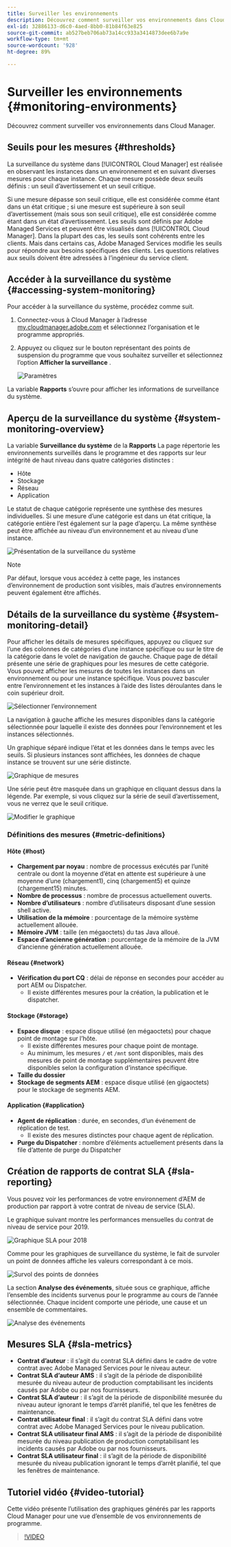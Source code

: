 ```yaml
---
title: Surveiller les environnements
description: Découvrez comment surveiller vos environnements dans Cloud Manager.
exl-id: 32886133-d6c0-4aed-8bb0-81b84f63e825
source-git-commit: ab527beb706ab73a14cc933a3414873dee6b7a9e
workflow-type: tm+mt
source-wordcount: '928'
ht-degree: 89%

---
```



# Surveiller les environnements {#monitoring-environments}

Découvrez comment surveiller vos environnements dans Cloud Manager.

## Seuils pour les mesures {#thresholds}

La surveillance du système dans [!UICONTROL Cloud Manager] est réalisée en observant les instances dans un environnement et en suivant diverses mesures pour chaque instance. Chaque mesure possède deux seuils définis : un seuil d’avertissement et un seuil critique.

Si une mesure dépasse son seuil critique, elle est considérée comme étant dans un état critique ; si une mesure est supérieure à son seuil d’avertissement (mais sous son seuil critique), elle est considérée comme étant dans un état d’avertissement. Les seuils sont définis par Adobe Managed Services et peuvent être visualisés dans [!UICONTROL Cloud Manager]. Dans la plupart des cas, les seuils sont cohérents entre les clients. Mais dans certains cas, Adobe Managed Services modifie les seuils pour répondre aux besoins spécifiques des clients. Les questions relatives aux seuils doivent être adressées à l’ingénieur du service client.

## Accéder à la surveillance du système {#accessing-system-monitoring}

Pour accéder à la surveillance du système, procédez comme suit.

1. Connectez-vous à Cloud Manager à l’adresse [my.cloudmanager.adobe.com](https://my.cloudmanager.adobe.com) et sélectionnez l’organisation et le programme appropriés.

1. Appuyez ou cliquez sur le bouton représentant des points de suspension du programme que vous souhaitez surveiller et sélectionnez l’option **Afficher la surveillance** .

   ![Paramètres](/help/assets/first-timea1.png)

La variable **Rapports** s’ouvre pour afficher les informations de surveillance du système.

## Aperçu de la surveillance du système {#system-monitoring-overview}

La variable **Surveillance du système** de la **Rapports** La page répertorie les environnements surveillés dans le programme et des rapports sur leur intégrité de haut niveau dans quatre catégories distinctes :

* Hôte
* Stockage
* Réseau
* Application

Le statut de chaque catégorie représente une synthèse des mesures individuelles. Si une mesure d’une catégorie est dans un état critique, la catégorie entière l’est également sur la page d’aperçu. La même synthèse peut être affichée au niveau d’un environnement et au niveau d’une instance.

![Présentation de la surveillance du système](/help/assets/System-Monitoring-Reports.png)

>[!NOTE]
>
>Par défaut, lorsque vous accédez à cette page, les instances d’environnement de production sont visibles, mais d’autres environnements peuvent également être affichés.

## Détails de la surveillance du système {#system-monitoring-detail}

Pour afficher les détails de mesures spécifiques, appuyez ou cliquez sur l’une des colonnes de catégories d’une instance spécifique ou sur le titre de la catégorie dans le volet de navigation de gauche. Chaque page de détail présente une série de graphiques pour les mesures de cette catégorie. Vous pouvez afficher les mesures de toutes les instances dans un environnement ou pour une instance spécifique. Vous pouvez basculer entre l’environnement et les instances à l’aide des listes déroulantes dans le coin supérieur droit.

![Sélectionner l’environnement](/help/assets/System_Monitoring1.png)

La navigation à gauche affiche les mesures disponibles dans la catégorie sélectionnée pour laquelle il existe des données pour l’environnement et les instances sélectionnés.

Un graphique séparé indique l’état et les données dans le temps avec les seuils. Si plusieurs instances sont affichées, les données de chaque instance se trouvent sur une série distincte.

![Graphique de mesures](/help/assets/Monitoring_Graphs1.png)

Une série peut être masquée dans un graphique en cliquant dessus dans la légende.
Par exemple, si vous cliquez sur la série de seuil d’avertissement, vous ne verrez que le seuil critique.

![Modifier le graphique](/help/assets/Monitoring_Graphs2.png)

### Définitions des mesures {#metric-definitions}

#### Hôte {#host}

* **Chargement par noyau** : nombre de processus exécutés par l’unité centrale ou dont la moyenne d’état en attente est supérieure à une moyenne d’une (chargement1), cinq (chargement5) et quinze (chargement15) minutes.
* **Nombre de processus** : nombre de processus actuellement ouverts.
* **Nombre d’utilisateurs** : nombre d’utilisateurs disposant d’une session shell active.
* **Utilisation de la mémoire** : pourcentage de la mémoire système actuellement allouée.
* **Mémoire JVM** : taille (en mégaoctets) du tas Java alloué.
* **Espace d’ancienne génération** : pourcentage de la mémoire de la JVM d’ancienne génération actuellement allouée.

#### Réseau {#network}

* **Vérification du port CQ** : délai de réponse en secondes pour accéder au port AEM ou Dispatcher.
   * Il existe différentes mesures pour la création, la publication et le dispatcher.

#### Stockage {#storage}

* **Espace disque** : espace disque utilisé (en mégaoctets) pour chaque point de montage sur l’hôte.
   * Il existe différentes mesures pour chaque point de montage.
   * Au minimum, les mesures `/` et `/mnt` sont disponibles, mais des mesures de point de montage supplémentaires peuvent être disponibles selon la configuration d’instance spécifique.
* **Taille du dossier**
* **Stockage de segments AEM** : espace disque utilisé (en gigaoctets) pour le stockage de segments AEM.

#### Application {#application}

* **Agent de réplication** : durée, en secondes, d’un événement de réplication de test.
   * Il existe des mesures distinctes pour chaque agent de réplication.
* **Purge du Dispatcher** : nombre d’éléments actuellement présents dans la file d’attente de purge du Dispatcher

## Création de rapports de contrat SLA {#sla-reporting}

Vous pouvez voir les performances de votre environnement d’AEM de production par rapport à votre contrat de niveau de service (SLA).

Le graphique suivant montre les performances mensuelles du contrat de niveau de service pour 2019.

![Graphique SLA pour 2018](/help/assets/SLA-Reports-one.png)

Comme pour les graphiques de surveillance du système, le fait de survoler un point de données affiche les valeurs correspondant à ce mois.

![Survol des points de données](/help/assets/SLA-Reports-two.png)

La section **Analyse des événements**, située sous ce graphique, affiche l’ensemble des incidents survenus pour le programme au cours de l’année sélectionnée. Chaque incident comporte une période, une cause et un ensemble de commentaires.

![Analyse des événements](/help/assets/sla-reporting3.png)

## Mesures SLA {#sla-metrics}

* **Contrat d’auteur** : il s’agit du contrat SLA défini dans le cadre de votre contrat avec Adobe Managed Services pour le niveau auteur.
* **Contrat SLA d’auteur AMS** : il s’agit de la période de disponibilité mesurée du niveau auteur de production comptabilisant les incidents causés par Adobe ou par nos fournisseurs.
* **Contrat SLA d’auteur** : il s’agit de la période de disponibilité mesurée du niveau auteur ignorant le temps d’arrêt planifié, tel que les fenêtres de maintenance.
* **Contrat utilisateur final** : il s’agit du contrat SLA défini dans votre contrat avec Adobe Managed Services pour le niveau publication.
* **Contrat SLA utilisateur final AMS** : il s’agit de la période de disponibilité mesurée du niveau publication de production comptabilisant les incidents causés par Adobe ou par nos fournisseurs.
* **Contrat SLA utilisateur final** : il s’agit de la période de disponibilité mesurée du niveau publication ignorant le temps d’arrêt planifié, tel que les fenêtres de maintenance.

## Tutoriel vidéo {#video-tutorial}

Cette vidéo présente l’utilisation des graphiques générés par les rapports Cloud Manager pour une vue d’ensemble de vos environnements de programme.

>[!VIDEO](https://video.tv.adobe.com/v/26315/)
